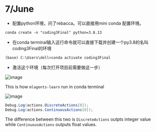 # 7/June 
- 配置python环境，问了rebacca。可以直接用mini conda 配置环境。

```conda create -n "coding3Final" python=3.8.13```
- 在conda terminal输入这行命令就可以直接下载并创建一个py3.8的名叫coding3Final的环境

```(base) C:\Users\dell>conda activate coding3Final```
- 激活这个环境（每次打开项目前需要做这一步）

![image](https://github.com/YiningJenny/Coding3/assets/119497753/2df2f05f-7a76-4f19-9789-ce51b1590f32)

This is how ```mlagents-learn``` run in conda terminal

![image](https://github.com/YiningJenny/Coding3/assets/119497753/4df3edef-e985-45f5-8f14-89af8fa5a4b2)

```C#
Debug.Log(actions.DiscreteActions[0]);
Debug.Log(actions.ContinuousActions[0]);
```

The difference between this two is ```DiscreteActions``` outpts integer value while ```ContinuousActions``` outputs float values.

